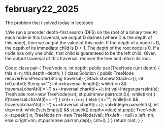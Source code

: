 # february22_2025
The problem that i solved today in leetcode

1.We run a preorder depth-first search (DFS) on the root of a binary tree.At each node in this traversal, we output D dashes (where D is the depth of this node), then we output the value of this node.  If the depth of a node is D, the depth of its immediate child is D + 1.  The depth of the root node is 0. If a node has only one child, that child is guaranteed to be the left child. Given the output traversal of this traversal, recover the tree and return its root.

Code:
class pair
{
    TreeNode n;
    int depth;
    public pair(TreeNode n,int depth)
    {
        this.n=n;
        this.depth=depth;
    }
}
class Solution {
    public TreeNode recoverFromPreorder(String traversal) {
        Stack<pair> st=new Stack<>();
        int i=0,cnt=0;
        String s="";
        int n=traversal.length();
        while(i<n && traversal.charAt(i)!='-')
            s+=traversal.charAt(i++);
        int val=Integer.parseInt(s);
        TreeNode root=new TreeNode(val);
        st.push(new pair(root,0));
        while(i<n)
        {
            if(traversal.charAt(i)=='-')
            {
                cnt++;
                i++;
            }
            else
            {
                s="";
                while(i<n && traversal.charAt(i)!='-')
                    s+=traversal.charAt(i++);
                val=Integer.parseInt(s);
                int dep=cnt;
                while(!st.isEmpty() && st.peek().depth>=dep)
                    st.pop();
                TreeNode x=st.peek().n;
                TreeNode nn=new TreeNode(val);
                if(x.left==null)
                    x.left=nn;
                else
                    x.right=nn;
                st.push(new pair(nn,dep));
                cnt=0;
            }
        }
        return root;
    }
}
